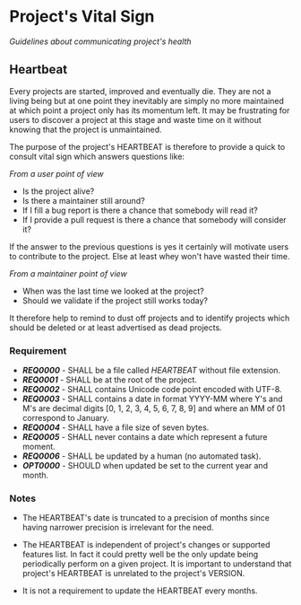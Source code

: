 # Project's Vital Sign
*Guidelines about communicating project's health*

## Heartbeat

Every projects are started, improved and eventually die.  They are not a living being but at one point they inevitably are simply no more maintained at which point a project only has its momentum left.  It may be frustrating for users to discover a project at this stage and waste time on it without knowing that the project is unmaintained.

The purpose of the project's HEARTBEAT is therefore to provide a quick to consult vital sign which answers questions like:

*From a user point of view*
* Is the project alive?
* Is there a maintainer still around?
 * If I fill a bug report is there a chance that somebody will read it?
 * If I provide a pull request is there a chance that somebody will consider it?

If the answer to the previous questions is yes it certainly will motivate users to contribute to the project.  Else at least whey won't have wasted their time.

*From a maintainer point of view*
* When was the last time we looked at the project?
* Should we validate if the project still works today?

It therefore help to remind to dust off projects and to identify projects which should be deleted or at least advertised as dead projects.

### Requirement
 + ***REQ0000*** - SHALL be a file called *HEARTBEAT* without file extension.
 + ***REQ0001*** - SHALL be at the root of the project.
 + ***REQ0002*** - SHALL contains Unicode code point encoded with UTF-8.
 + ***REQ0003*** - SHALL contains a date in format YYYY-MM where Y's and M's are decimal digits [0, 1, 2, 3, 4, 5, 6, 7, 8, 9] and where an MM of 01 correspond to January.
 + ***REQ0004*** - SHALL have a file size of seven bytes.
 + ***REQ0005*** - SHALL never contains a date which represent a future moment.
 + ***REQ0006*** - SHALL be updated by a human (no automated task).
 + ***OPT0000*** - SHOULD when updated be set to the current year and month.

### Notes
 + The HEARTBEAT's date is truncated to a precision of months since having narrower precision is irrelevant for the need.

 + The HEARTBEAT is independent of project's changes or supported features list.  In fact it could pretty well be the only update being periodically perform on a given project.  It is important to understand that project's HEARTBEAT is unrelated to the project's VERSION.

 + It is not a requirement to update the HEARTBEAT every months.
